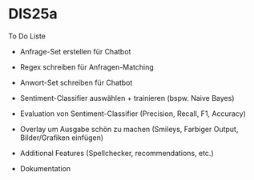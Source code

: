 # DIS25a

To Do Liste

- Anfrage-Set erstellen für Chatbot
- Regex schreiben für Anfragen-Matching
- Anwort-Set schreiben für Chatbot
- Sentiment-Classifier auswählen + trainieren (bspw. Naive Bayes)
- Evaluation von Sentiment-Classifier (Precision, Recall, F1, Accuracy)
- Overlay um Ausgabe schön zu machen (Smileys, Farbiger Output, Bilder/Grafiken einfügen)
- Additional Features (Spellchecker, recommendations, etc.)

- Dokumentation 
